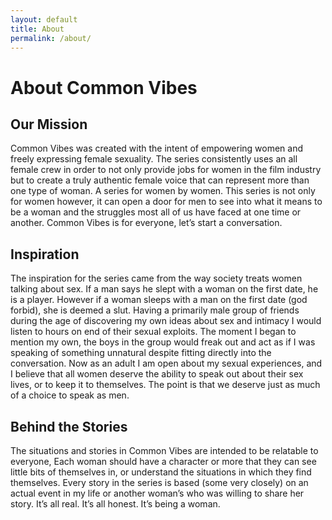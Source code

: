 ```yaml
---
layout: default
title: About
permalink: /about/
---
```

<h1>About Common Vibes</h1>

<h2 class="red mt-10">Our Mission</h2>
<p>
Common Vibes was created with the intent of empowering women and freely expressing female sexuality. The series consistently uses an all female crew in order to not only provide jobs for women in the film industry but to create a truly authentic female voice that can represent more than one type of woman. A series for women by women. This series is not only for women however, it can open a door for men to see into what it means to be a woman and the struggles most all of us have faced at one time or another. Common Vibes is for everyone, let’s start a conversation.

</p>

<h2 class="yellow">Inspiration</h2>
<p>
    The inspiration for the series came from the way society treats women talking about sex. If a man says he slept with a woman on the first date, he is a player. However if a woman sleeps with a man on the first date (god forbid), she is deemed a slut. Having a primarily male group of friends during the age of discovering my own ideas about sex and intimacy I would listen to hours on end of their sexual exploits. The moment I began to mention my own, the boys in the group would freak out and act as if I was speaking of something unnatural despite fitting directly into the conversation. Now as an adult I am open about my sexual experiences, and I believe that all women deserve the ability to speak out about their sex lives, or to keep it to themselves. The point is that we deserve just as much of a choice to speak as men.

</p>

<h2 class="blue">Behind the Stories</h2>
<p>
    The situations and stories in Common Vibes are intended to be relatable to everyone, Each woman should have a character or more that they can see little bits of themselves in, or understand the situations in which they find themselves. Every story in the series is based (some very closely) on an actual event in my life or another woman’s who was willing to share her story. It’s all real. It’s all honest. It’s being a woman.

</p>